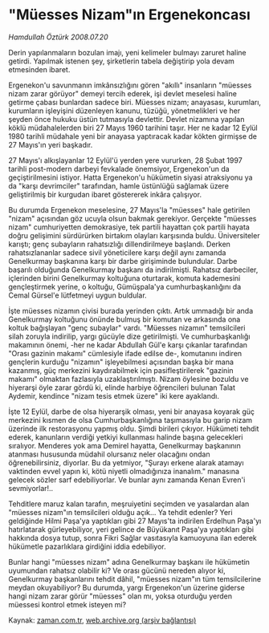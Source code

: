 # "Müesses Nizam"ın Ergenekoncası

*Hamdullah Öztürk 2008.07.20*

<tr><td class="metin" colspan="2" style="padding-top: 20px; padding-left: 5px; padding-right: 10px;">Derin yapılanmaların bozulan imajı, yeni kelimeler bulmayı zaruret haline getirdi. Yapılmak istenen şey, şirketlerin tabela değiştirip yola devam etmesinden ibaret.</td></tr><tr><td class="metin" colspan="2" style="padding-top: 20px; padding-left: 5px; padding-right: 10px;"><p> Ergenekon'u savunmanın imkânsızlığını gören "akıllı" insanların "müesses nizam zarar görüyor" demeyi tercih ederek, işi devlet meselesi haline getirme çabası bunlardan sadece biri. Müesses nizam; anayasası, kurumları, kurumların işleyişini düzenleyen kanunu, tüzüğü, yönetmelikleri ve her şeyden önce hukuku üstün tutmasıyla devlettir. Devlet nizamına yapılan köklü müdahalelerden biri 27 Mayıs 1960 tarihini taşır. Her ne kadar 12 Eylül 1980 tarihli müdahale yeni bir anayasa yaptıracak kadar kökten girmişse de 27 Mayıs'ın yeri başkadır.
<p>27 Mayıs'ı alkışlayanlar 12 Eylül'ü yerden yere vururken, 28 Şubat 1997 tarihli post-modern darbeyi fevkalade önemsiyor, Ergenekon'un da geçiştirilmesini istiyor. Hatta Ergenekon'u hükümetin siyasi atraksiyonu ya da "karşı devrimciler" tarafından, hamle üstünlüğü sağlamak üzere geliştirilmiş bir kurgudan ibaret göstererek inkâra çalışıyor.
<p>Bu durumda Ergenekon meselesine, 27 Mayıs'la "müesses" hale getirilen "nizam" açısından göz ucuyla olsun bakmak gerekiyor. Gerçekte "müesses nizam" cumhuriyetten demokrasiye, tek partili hayattan çok partili hayata doğru gelişimini sürdürürken birtakım olayları karşısında buldu. Üniversiteler karıştı; genç subayların rahatsızlığı dillendirilmeye başlandı. Derken rahatsızlananlar sadece sivil yöneticilere karşı değil aynı zamanda Genelkurmay başkanına karşı bir darbe girişiminde bulundular. Darbe başarılı olduğunda Genelkurmay başkanı da indirilmişti. Rahatsız darbeciler, içlerinden birini Genelkurmay koltuğuna oturtarak, komuta kademesini gençleştirmek yerine, o koltuğu, Gümüşpala'ya cumhurbaşkanlığını da Cemal Gürsel'e lütfetmeyi uygun buldular.
<p>İşte müesses nizamın çivisi burada yerinden çıktı. Artık ummadığı bir anda Genelkurmay koltuğunu önünde bulmuş bir komutan ve arkasında ona koltuk bağışlayan "genç subaylar" vardı. "Müesses nizamın" temsilcileri silah zoruyla indirilip, yargı gücüyle dize getirilmişti. Ve cumhurbaşkanlığı makamının önemi, -her ne kadar Abdullah Gül'e karşı çıkanlar tarafından "Orası gazinin makamı" cümlesiyle ifade edilse de-, komutanını indiren gençlerin kurduğu "nizamın" işleyebilmesi açısından başka bir mana kazanmış, güç merkezini kaydırabilmek için pasifleştirilerek "gazinin makamı" olmaktan fazlasıyla uzaklaştırılmıştı. Nizam öylesine bozuldu ve hiyerarşi öyle zarar gördü ki, elinde harbiye öğrencileri bulunan Talat Aydemir, kendince "nizam tesis etmek üzere" iki kere ayaklandı.
<p>İşte 12 Eylül, darbe de olsa hiyerarşik olması, yeni bir anayasa koyarak güç merkezini kısmen de olsa Cumhurbaşkanlığına taşımasıyla bu garip nizam üzerinde ilk restorasyonu yapmış oldu. Şimdi birileri çıkıyor. Hükümeti tehdit ederek, kanunların verdiği yetkiyi kullanması halinde başına gelecekleri sıralıyor. Menderes yok ama Demirel hayatta, Genelkurmay başkanının atanması hususunda müdahil olursanız neler olacağını ondan öğrenebilirsiniz, diyorlar. Bu da yetmiyor, "Şurayı erkene alarak atamayı vaktinden evvel yapın ki, kötü niyetli olmadığınıza inanalım." manasına gelecek sözler sarf edebiliyorlar. Ve bunlar aynı zamanda Kenan Evren'i sevmiyorlar!..
<p>Tehditlere maruz kalan tarafın, meşruiyetini seçimden ve yasalardan alan "müesses nizam"ın temsilcileri olduğu açık... Ya tehdit edenler? Yeri geldiğinde Hilmi Paşa'ya yaptıkları gibi 27 Mayıs'ta indirilen Erdelhun Paşa'yı hatırlatarak gürleyebiliyor, yeri gelince de Büyükanıt Paşa'ya yaptıkları gibi hakkında dosya tutup, sonra Fikri Sağlar vasıtasıyla kamuoyuna ilan ederek hükümetle pazarlıklara girdiğini iddia edebiliyor. 
<p>Bunlar hangi "müesses nizam" adına Genelkurmay başkanı ile hükümetin uyumundan rahatsız olabilir ki? Ve orası gücünü nereden alıyor ki, Genelkurmay başkanlarını tehdit dâhil, "müesses nizam"ın tüm temsilcilerine meydan okuyabiliyor? Bu durumda, yargı Ergenekon'un üzerine giderse hangi nizam zarar görür "müesses" olan mı, yoksa oturduğu yerden müessesi kontrol etmek isteyen mi?<br/></p></p></p></p></p></p></p></td></tr>

Kaynak: [zaman.com.tr](http://zaman.com.tr/yazar.do?yazino=716282), [web.archive.org (arşiv bağlantısı)](http://web.archive.org/web/20080828141256/http://zaman.com.tr:80/yazar.do?yazino=716282)
